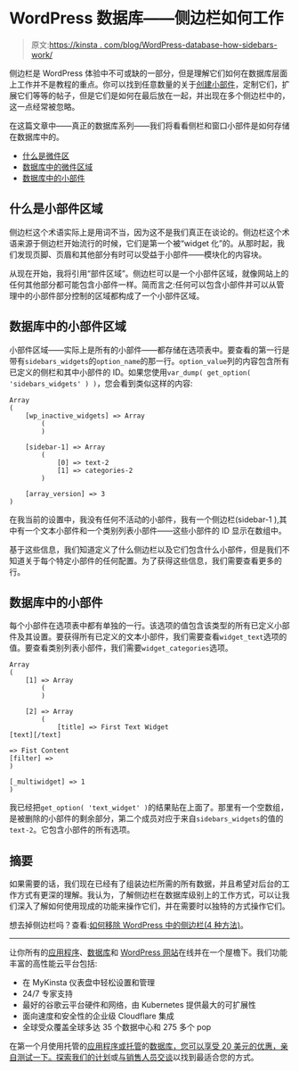 # WordPress 数据库——侧边栏如何工作

> 原文:[https://kinsta . com/blog/WordPress-database-how-sidebars-work/](https://kinsta.com/blog/wordpress-database-how-sidebars-work/)

侧边栏是 WordPress 体验中不可或缺的一部分，但是理解它们如何在数据库层面上工作并不是教程的重点。你可以找到任意数量的关于[创建小部件](https://kinsta.com/blog/wordpress-widgets/)，定制它们，扩展它们等等的帖子，但是它们是如何在最后放在一起，并出现在多个侧边栏中的，这一点经常被忽略。

在这篇文章中——真正的数据库系列——我们将看看侧栏和窗口小部件是如何存储在数据库中的。

*   [什么是微件区](#what-is-a-widget-area)
*   [数据库中的微件区域](#widget-areas-in-the-database)
*   [数据库中的小部件](#widgets-in-the-database)

## 什么是小部件区域

侧边栏这个术语实际上是用词不当，因为这不是我们真正在谈论的。侧边栏这个术语来源于侧边栏开始流行的时候，它们是第一个被“widget 化”的。从那时起，我们发现页脚、页眉和其他部分有时可以受益于小部件——模块化的内容块。

从现在开始，我将引用“部件区域”。侧边栏可以是一个小部件区域，就像网站上的任何其他部分都可能包含小部件一样。简而言之:任何可以包含小部件并可以从管理中的小部件部分控制的区域都构成了一个小部件区域。


## 数据库中的小部件区域

小部件区域——实际上是所有的小部件——都存储在选项表中。要查看的第一行是带有`sidebars_widgets`的`option_name`的那一行。`option_value`列的内容包含所有已定义的侧栏和其中小部件的 ID。如果您使用`var_dump( get_option( 'sidebars_widgets' ) )`，您会看到类似这样的内容:

```
Array
(
    [wp_inactive_widgets] => Array
        (
        )

    [sidebar-1] => Array
        (
            [0] => text-2
            [1] => categories-2
        )

    [array_version] => 3
)
```

在我当前的设置中，我没有任何不活动的小部件，我有一个侧边栏(sidebar-1 ),其中有一个文本小部件和一个类别列表小部件——这些小部件的 ID 显示在数组中。

基于这些信息，我们知道定义了什么侧边栏以及它们包含什么小部件，但是我们不知道关于每个特定小部件的任何配置。为了获得这些信息，我们需要查看更多的行。


## 数据库中的小部件

每个小部件在选项表中都有单独的一行。该选项的值包含该类型的所有已定义小部件及其设置。要获得所有已定义的文本小部件，我们需要查看`widget_text`选项的值。要查看类别列表小部件，我们需要`widget_categories`选项。

```
Array
(
    [1] => Array
        (
        )

    [2] => Array
        (
            [title] => First Text Widget
[text][/text]

=> Fist Content
[filter] =>
)

[_multiwidget] => 1
) 
```

我已经把`get_option( 'text_widget' )`的结果贴在上面了。那里有一个空数组，是被删除的小部件的剩余部分，第二个成员对应于来自`sidebars_widgets`的值的`text-2`。它包含小部件的所有选项。

## 摘要

如果需要的话，我们现在已经有了组装边栏所需的所有数据，并且希望对后台的工作方式有更深的理解。我认为，了解侧边栏在数据库级别上的工作方式，可以让我们深入了解如何使用现成的功能来操作它们，并在需要时以独特的方式操作它们。

想去掉侧边栏吗？查看:[如何移除 WordPress 中的侧边栏(4 种方法)](https://kinsta.com/knowledgebase/remove-sidebar-wordpress/)。

* * *

让你所有的[应用程序](https://kinsta.com/application-hosting/)、[数据库](https://kinsta.com/database-hosting/)和 [WordPress 网站](https://kinsta.com/wordpress-hosting/)在线并在一个屋檐下。我们功能丰富的高性能云平台包括:

*   在 MyKinsta 仪表盘中轻松设置和管理
*   24/7 专家支持
*   最好的谷歌云平台硬件和网络，由 Kubernetes 提供最大的可扩展性
*   面向速度和安全性的企业级 Cloudflare 集成
*   全球受众覆盖全球多达 35 个数据中心和 275 多个 pop

在第一个月使用托管的[应用程序或托管](https://kinsta.com/application-hosting/)的[数据库，您可以享受 20 美元的优惠，亲自测试一下。探索我们的](https://kinsta.com/database-hosting/)[计划](https://kinsta.com/plans/)或[与销售人员交谈](https://kinsta.com/contact-us/)以找到最适合您的方式。